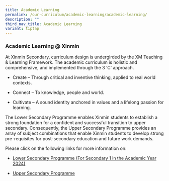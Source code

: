 ```yaml
---
title: Academic Learning
permalink: /our-curriculum/academic-learning/academic-learning/
description: ""
third_nav_title: Academic Learning
variant: tiptap
---
```

<h3>Academic Learning @ Xinmin</h3>
<p>At Xinmin Secondary, curriculum design is undergirded by the XM Teaching
&amp; Learning Framework. The academic curriculum is holistic and comprehensive,
and implemented through the 3 ‘C’ approach.</p>
<ul data-tight="true" class="tight">
<li>
<p>Create – Through critical and inventive thinking, applied to real world
contexts.
<br>
</p>
</li>
<li>
<p>Connect – To knowledge, people and world.
<br>
</p>
</li>
<li>
<p>Cultivate – A sound identity anchored in values and a lifelong passion
for learning.</p>
</li>
</ul>
<p>The Lower Secondary Programme enables Xinmin students to establish a strong
foundation for a confident and successful transition to upper secondary.
Consequently, the Upper Secondary Programme provides an array of subject
combinations that enable Xinmin students to develop strong pre-requisites
for post-secondary education and future work demands.</p>
<p>Please click on the following links for more information on:</p>
<p></p>
<ul data-tight="true" class="tight">
<li>
<p><a href="/our-curriculum/academic-learning/lower-sec-programme-2024/" rel="noopener noreferrer nofollow" target="_blank">Lower Secondary Programme (For Secondary 1 in the Academic Year 2024)</a>
</p>
</li>
<li>
<p><a href="/our-curriculum/academic-learning/upper-sec-programme/" rel="noopener noreferrer nofollow" target="_blank">Upper Secondary Programme</a>
</p>
</li>
</ul>
<p></p>